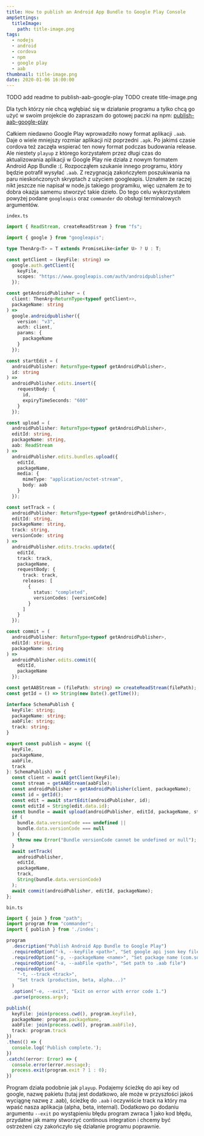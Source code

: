 ```yaml
---
title: How to publish an Android App Bundle to Google Play Console
ampSettings:
  titleImage:
    path: title-image.png
tags:
  - nodejs
  - android
  - cordova
  - npm
  - google play
  - aab
thumbnail: title-image.png
date: 2020-01-06 16:00:00
---
```


TODO add readme to publish-aab-google-play
TODO create title-image.png

Dla tych którzy nie chcą wgłębiać się w działanie programu a tylko chcą go użyć w swoim projekcie do zapraszam do gotowej paczki na npm: [publish-aab-google-play](https://www.npmjs.com/package/publish-aab-google-play)

Całkiem niedawno Google Play wprowadziło nowy format aplikacji `.aab`. Daje o wiele mniejszy rozmiar aplikacji niż poprzedni `.apk`. Po jakimś czasie cordova też zaczęła wspierać ten nowy format podczas budowania release. Ale niestety `playup` z którego korzystałem przez długi czas do aktualizowania aplikacji w Google Play nie działa z nowym formatem Android App Bundle :(. Rozpocząłem szukanie innego programu, który będzie potrafił wysyłać `.aab`. Z rezygnacją zakończyłem poszukiwania na paru nieskończonych skryptach z użyciem googleapis. Uznałem że raczej nikt jeszcze nie napisał w node.js takiego programiku, więc uznałem że to dobra okazja samemu stworzyć takie dzieło. Do tego celu wykorzystałem powyżej podane `googleapis` oraz `commander` do obsługi terminalowych argumentów.

`index.ts`

```typescript
import { ReadStream, createReadStream } from "fs";

import { google } from "googleapis";

type ThenArg<T> = T extends PromiseLike<infer U> ? U : T;

const getClient = (keyFile: string) =>
  google.auth.getClient({
    keyFile,
    scopes: "https://www.googleapis.com/auth/androidpublisher"
  });

const getAndroidPublisher = (
  client: ThenArg<ReturnType<typeof getClient>>,
  packageName: string
) =>
  google.androidpublisher({
    version: "v3",
    auth: client,
    params: {
      packageName
    }
  });

const startEdit = (
  androidPublisher: ReturnType<typeof getAndroidPublisher>,
  id: string
) =>
  androidPublisher.edits.insert({
    requestBody: {
      id,
      expiryTimeSeconds: "600"
    }
  });

const upload = (
  androidPublisher: ReturnType<typeof getAndroidPublisher>,
  editId: string,
  packageName: string,
  aab: ReadStream
) =>
  androidPublisher.edits.bundles.upload({
    editId,
    packageName,
    media: {
      mimeType: "application/octet-stream",
      body: aab
    }
  });

const setTrack = (
  androidPublisher: ReturnType<typeof getAndroidPublisher>,
  editId: string,
  packageName: string,
  track: string,
  versionCode: string
) =>
  androidPublisher.edits.tracks.update({
    editId,
    track: track,
    packageName,
    requestBody: {
      track: track,
      releases: [
        {
          status: "completed",
          versionCodes: [versionCode]
        }
      ]
    }
  });

const commit = (
  androidPublisher: ReturnType<typeof getAndroidPublisher>,
  editId: string,
  packageName: string
) =>
  androidPublisher.edits.commit({
    editId,
    packageName
  });

const getAABStream = (filePath: string) => createReadStream(filePath);
const getId = () => String(new Date().getTime());

interface SchemaPublish {
  keyFile: string;
  packageName: string;
  aabFile: string;
  track: string;
}

export const publish = async ({
  keyFile,
  packageName,
  aabFile,
  track
}: SchemaPublish) => {
  const client = await getClient(keyFile);
  const stream = getAABStream(aabFile);
  const androidPublisher = getAndroidPublisher(client, packageName);
  const id = getId();
  const edit = await startEdit(androidPublisher, id);
  const editId = String(edit.data.id);
  const bundle = await upload(androidPublisher, editId, packageName, stream);
  if (
    bundle.data.versionCode === undefined ||
    bundle.data.versionCode === null
  ) {
    throw new Error("Bundle versionCode cannot be undefined or null");
  }
  await setTrack(
    androidPublisher,
    editId,
    packageName,
    track,
    String(bundle.data.versionCode)
  );
  await commit(androidPublisher, editId, packageName);
};
```

`bin.ts`

```typescript
import { join } from "path";
import program from "commander";
import { publish } from './index';

program
  .description("Publish Android App Bundle to Google Play")
  .requiredOption("-k, --keyFile <path>", "Set google api json key file")
  .requiredOption("-p, --packageName <name>", "Set package name (com.some.app)")
  .requiredOption("-a, --aabFile <path>", "Set path to .aab file")
  .requiredOption(
    "-t, --track <track>",
    "Set track (production, beta, alpha...)"
  )
  .option("-e, --exit", "Exit on error with error code 1.")
  .parse(process.argv);

publish({
  keyFile: join(process.cwd(), program.keyFile),
  packageName: program.packageName,
  aabFile: join(process.cwd(), program.aabFile),
  track: program.track
})
.then(() => {
  console.log('Publish complete.');
})
.catch((error: Error) => {
  console.error(error.message);
  process.exit(program.exit ? 1 : 0);
})
```

Program działa podobnie jak `playup`. Podajemy ścieżkę do api key od google, nazwę pakietu (tutaj jest dodatkowo, ale może w przyszłości jakoś wyciągnę nazwę z .aab), ścieżkę do `.aab` i oczywiście track na który ma wpaść nasza aplikacja (alpha, beta, internal). Dodatkowo po dodaniu argumentu `--exit` po wystąpieniu błędu program zwraca 1 jako kod błędu, przydatne jak mamy stworzyć continous integration i chcemy być ostrzeżeni czy zakończyło się działanie programu poprawnie.




